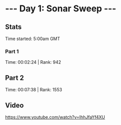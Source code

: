 # --- Day 1: Sonar Sweep ---

## Stats

Time started: 5:00am GMT

### Part 1
Time: 00:02:24   |   Rank: 942
## Part 2
Time: 00:07:38   |   Rank: 1553

## Video
https://www.youtube.com/watch?v=IhhJfaYf4XU